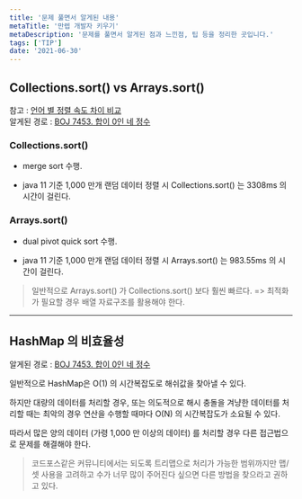 ```yaml
---
title: '문제 풀면서 알게된 내용'
metaTitle: '만렙 개발자 키우기'
metaDescription: '문제를 풀면서 알게된 점과 느낀점, 팁 등을 정리한 곳입니다.'
tags: ['TIP']
date: '2021-06-30'
---
```


## Collections.sort() vs Arrays.sort()

참고 : [언어 별 정렬 속도 차이 비교](https://www.acmicpc.net/blog/view/58) <br/>
알게된 경로 : [BOJ 7453. 합이 0인 네 정수](https://www.acmicpc.net/problem/7453)

### Collections.sort()

- merge sort 수행.

- java 11 기준 1,000 만개 랜덤 데이터 정렬 시 Collections.sort() 는 3308ms 의 시간이 걸린다.


### Arrays.sort()

- dual pivot quick sort 수행.

- java 11 기준 1,000 만개 랜덤 데이터 정렬 시 Arrays.sort() 는 983.55ms 의 시간이 걸린다.

> 일반적으로 Arrays.sort() 가 Collections.sort() 보다 훨씬 빠르다. => 최적화가 필요할 경우 배열 자료구조를 활용해야 한다.


---

## HashMap 의 비효율성

알게된 경로 : [BOJ 7453. 합이 0인 네 정수](https://www.acmicpc.net/problem/7453)


일반적으로 HashMap은 O(1) 의 시간복잡도로 해쉬값을 찾아낼 수 있다.

하지만 대량의 데이터를 처리할 경우, 또는 의도적으로 해시 충돌을 겨냥한 데이터를 처리할 때는 최악의 경우 연산을 수행할 때마다 O(N) 의 시간복잡도가 소요될 수 있다.

따라서 많은 양의 데이터 (가령 1,000 만 이상의 데이터) 를 처리할 경우 다른 접근법으로 문제를 해결해야 한다.

> 코드포스같은 커뮤니티에서는 되도록 트리맵으로 처리가 가능한 범위까지만 맵/셋 사용을 고려하고 수가 너무 많이 주어진다 싶으면 다른 방법을 찾으라고 권하고 있다.
